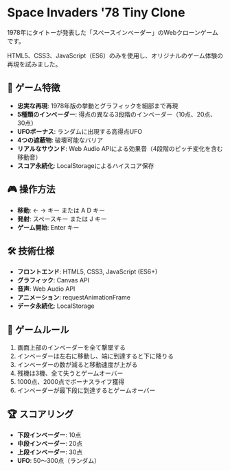 # Space Invaders '78 Tiny Clone

1978年にタイトーが発表した「スペースインベーダー」のWebクローンゲームです。

HTML5、CSS3、JavaScript（ES6）のみを使用し、オリジナルのゲーム体験の再現を試みました。

## 🎯 ゲーム特徴

- **忠実な再現**: 1978年版の挙動とグラフィックを細部まで再現
- **5種類のインベーダー**: 得点の異なる3段階のインベーダー（10点、20点、30点）
- **UFOボーナス**: ランダムに出現する高得点UFO
- **4つの遮蔽物**: 破壊可能なバリア
- **リアルなサウンド**: Web Audio APIによる効果音（4段階のピッチ変化を含む移動音）
- **スコア永続化**: LocalStorageによるハイスコア保存

## 🎮 操作方法

- **移動**: ← → キー または A D キー
- **発射**: スペースキー または J キー  
- **ゲーム開始**: Enter キー

## 🛠 技術仕様

- **フロントエンド**: HTML5, CSS3, JavaScript (ES6+)
- **グラフィック**: Canvas API
- **音声**: Web Audio API
- **アニメーション**: requestAnimationFrame
- **データ永続化**: LocalStorage

## 🎲 ゲームルール

1. 画面上部のインベーダーを全て撃墜する
2. インベーダーは左右に移動し、端に到達すると下に降りる
3. インベーダーの数が減ると移動速度が上がる
4. 残機は3機、全て失うとゲームオーバー
5. 1000点、2000点でボーナスライフ獲得
6. インベーダーが最下段に到達するとゲームオーバー

## 🏆 スコアリング

- **下段インベーダー**: 10点
- **中段インベーダー**: 20点  
- **上段インベーダー**: 30点
- **UFO**: 50〜300点（ランダム）

